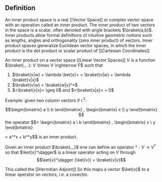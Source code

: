 ## Definition

An inner product space is a real [[Vector Space]] or complex vector space with an operation called an inner product. The inner product of two vectors in the space is a scalar, often denoted with angle brackets $\braket{a,b}$. Inner products allow formal definitions of intuitive geometric notions such as lengths, angles and orthogonality (zero inner product) of vectors. Inner product spaces generalize Euclidean vector spaces, in which the inner product is the dot product or scalar product of [[Cartesian Coordinates]] 

An inner product on a vector space  [[Linear Vector Spaces]] $V$ is a function $\braket{., .}: V \times V \rightarrow F$ such that
1) $\braket{v|w} + \lambda \ket{x}> = \braket{v|w} + \lambda \braket{v|x}$
2) $\braket{v|w} = \braket{w|v}^*$
3) $<\braket{x|x}> \geq 0$ and $<\braket{x|x}> = 0$ 

Example: given two column vectors if $\mathbb{c}^2$:

$$\begin{bmatrix}
	a \\
	b
\end{bmatrix}
,
\begin{bmatrix}
	x \\
	y
\end{bmatrix}
$$ 
the operator
$$<
\begin{bmatrix}
	a \\
	b
\end{bmatrix}
,
\begin{bmatrix}
	x \\
	y
\end{bmatrix}
>
= a^*x + b^*y$$
is an inner product.

Given an inner product $\braket{.,.}$ one can define an operator $\dagger:V \rightarrow V^*$ so that $\ket{x}^\dagger$ is a linear operator acting on $V$ through 
$$\ket{x}^\dagger (\ket{v}) = \braket{x|v}$$ 

This called the [[Hermitian Adjoint]]
So this maps a vector $\ket{x}$ to a linear operator on vectors, i.e. a covector. 

